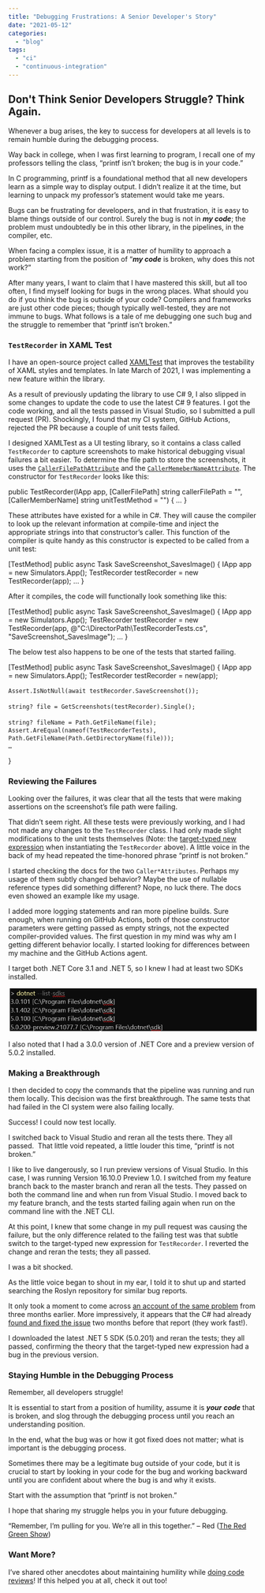 ```yaml
---
title: "Debugging Frustrations: A Senior Developer's Story"
date: "2021-05-12"
categories: 
  - "blog"
tags: 
  - "ci"
  - "continuous-integration"
---
```


## Don't Think Senior Developers Struggle? Think Again.

Whenever a bug arises, the key to success for developers at all levels is to remain humble during the debugging process.

Way back in college, when I was first learning to program, I recall one of my professors telling the class, “printf isn’t broken; the bug is in your code.”

In C programming, printf is a foundational method that all new developers learn as a simple way to display output. I didn’t realize it at the time, but learning to unpack my professor’s statement would take me years.

Bugs can be frustrating for developers, and in that frustration, it is easy to blame things outside of our control. Surely the bug is not in _**my code**_; the problem must undoubtedly be in this other library, in the pipelines, in the compiler, etc.

When facing a complex issue, it is a matter of humility to approach a problem starting from the position of “_**my code**_ is broken, why does this not work?”

After many years, I want to claim that I have mastered this skill, but all too often, I find myself looking for bugs in the wrong places. What should you do if you think the bug is outside of your code? Compilers and frameworks are just other code pieces; though typically well-tested, they are not immune to bugs. What follows is a tale of me debugging one such bug and the struggle to remember that “printf isn’t broken.”

### `TestRecorder` in XAML Test

I have an open-source project called [XAMLTest](https://github.com/Keboo/XAMLTest) that improves the testability of XAML styles and templates. In late March of 2021, I was implementing a new feature within the library.

As a result of previously updating the library to use C# 9, I also slipped in some changes to update the code to use the latest C# 9 features. I got the code working, and all the tests passed in Visual Studio, so I submitted a pull request (PR). Shockingly, I found that my CI system, GitHub Actions, rejected the PR because a couple of unit tests failed.

I designed XAMLTest as a UI testing library, so it contains a class called `TestRecorder` to capture screenshots to make historical debugging visual failures a bit easier. To determine the file path to store the screenshots, it uses the [`CallerFilePathAttribute`](https://docs.microsoft.com/dotnet/api/system.runtime.compilerservices.callerfilepathattribute?view=net-5.0) and the [`CallerMemeberNameAttribute`](https://docs.microsoft.com/dotnet/api/system.runtime.compilerservices.callermembernameattribute?view=net-5.0). The constructor for `TestRecorder` looks like this:

public TestRecorder(IApp app,
    \[CallerFilePath\] string callerFilePath = "",
    \[CallerMemberName\] string unitTestMethod = "")
{
    …
}

These attributes have existed for a while in C#. They will cause the compiler to look up the relevant information at compile-time and inject the appropriate strings into that constructor’s caller. This function of the compiler is quite handy as this constructor is expected to be called from a unit test:

\[TestMethod\]
public async Task SaveScreenshot\_SavesImage()
{
    IApp app = new Simulators.App();
    TestRecorder testRecorder = new TestRecorder(app);
    …
}

After it compiles, the code will functionally look something like this:

\[TestMethod\]
public async Task SaveScreenshot\_SavesImage()
{
    IApp app = new Simulators.App();
    TestRecorder testRecorder = new TestRecorder(app, @"C:\\DirectorPath\\TestRecorderTests.cs", "SaveScreenshot\_SavesImage");
    …
}

The below test also happens to be one of the tests that started failing.

\[TestMethod\]
public async Task SaveScreenshot\_SavesImage()
{
    IApp app = new Simulators.App();
    TestRecorder testRecorder = new(app);

    Assert.IsNotNull(await testRecorder.SaveScreenshot());

    string? file = GetScreenshots(testRecorder).Single();

    string? fileName = Path.GetFileName(file);
    Assert.AreEqual(nameof(TestRecorderTests), Path.GetFileName(Path.GetDirectoryName(file)));
    …
} 

### Reviewing the Failures

Looking over the failures, it was clear that all the tests that were making assertions on the screenshot’s file path were failing.

That didn’t seem right. All these tests were previously working, and I had not made any changes to the `TestRecorder` class. I had only made slight modifications to the unit tests themselves (Note: the [target-typed new expression](https://docs.microsoft.com/dotnet/csharp/language-reference/proposals/csharp-9.0/target-typed-new) when instantiating the `TestRecorder` above). A little voice in the back of my head repeated the time-honored phrase “printf is not broken.”

I started checking the docs for the two `Caller*Attributes`. Perhaps my usage of them subtly changed behavior? Maybe the use of nullable reference types did something different? Nope, no luck there. The docs even showed an example like my usage.

I added more logging statements and ran more pipeline builds. Sure enough, when running on GitHub Actions, both of those constructor parameters were getting passed as empty strings, not the expected compiler-provided values. The first question in my mind was why am I getting different behavior locally. I started looking for differences between my machine and the GitHub Actions agent.

I target both .NET Core 3.1 and .NET 5, so I knew I had at least two SDKs installed.

![SDKs](images/Screenshot-31.png)

I also noted that I had a 3.0.0 version of .NET Core and a preview version of 5.0.2 installed.

### Making a Breakthrough

I then decided to copy the commands that the pipeline was running and run them locally. This decision was the first breakthrough. The same tests that had failed in the CI system were also failing locally.

Success! I could now test locally.

I switched back to Visual Studio and reran all the tests there. They all passed.  That little void repeated, a little louder this time, “printf is not broken.”

I like to live dangerously, so I run preview versions of Visual Studio. In this case, I was running Version 16.10.0 Preview 1.0. I switched from my feature branch back to the master branch and reran all the tests. They passed on both the command line and when run from Visual Studio. I moved back to my feature branch, and the tests started failing again when run on the command line with the .NET CLI.

At this point, I knew that some change in my pull request was causing the failure, but the only difference related to the failing test was that subtle switch to the target-typed new expression for `TestRecorder`. I reverted the change and reran the tests; they all passed.

I was a bit shocked.

As the little voice began to shout in my ear, I told it to shut up and started searching the Roslyn repository for similar bug reports.

It only took a moment to come across [an account of the same problem](https://github.com/dotnet/roslyn/issues/50475) from three months earlier. More impressively, it appears that the C# had already [found and fixed the issue](https://github.com/dotnet/roslyn/issues/49547) two months before that report (they work fast!).

I downloaded the latest .NET 5 SDK (5.0.201) and reran the tests; they all passed, confirming the theory that the target-typed new expression had a bug in the previous version.

### Staying Humble in the Debugging Process

Remember, all developers struggle!

It is essential to start from a position of humility, assume it is **_your_** _**code**_ that is broken, and slog through the debugging process until you reach an understanding position.

In the end, what the bug was or how it got fixed does not matter; what is important is the debugging process.

Sometimes there may be a legitimate bug outside of your code, but it is crucial to start by looking in your code for the bug and working backward until you are confident about where the bug is and why it exists.

Start with the assumption that “printf is not broken.”

I hope that sharing my struggle helps you in your future debugging.

“Remember, I’m pulling for you. We’re all in this together.” – Red ([The Red Green Show](https://en.wikipedia.org/wiki/The_Red_Green_Show))

### Want More?

I’ve shared other anecdotes about maintaining humility while [doing code reviews](/code-reviews/)! If this helped you at all, check it out too!
